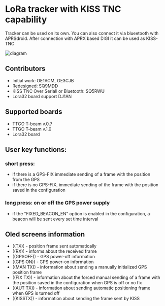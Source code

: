 # LoRa tracker with KISS TNC capability

Tracker can be used on its own. 
You can also connect it via blueetooth with APRSdroid.
After connection with APRX based DIGI it can be used as KISS-TNC

![diagram](https://github.com/SQ9MDD/TTGO-T-Beam-LoRa-APRS/blob/master/img/digi-schemat.png)

## Contributors
* Initial work: OE1ACM, OE3CJB
* Redesigned: SQ9MDD
* KISS TNC Over Seriall or Bluetooth: SQ5RWU
* Lora32 board support DJ1AN

## Supported boards
* TTGO T-beam v.0.7
* TTGO T-beam v.1.0 
* Lora32 board


## User key functions:
### short press:
* if there is a GPS-FIX immediate sending of a frame with the position from the GPS
* if there is no GPS-FIX, immediate sending of the frame with the position saved in the configuration

### long press: on or off the GPS power supply 
* if the "FIXED_BEACON_EN" option is enabled in the configuration, a beacon will be sent every set time interval

## Oled screens information
* ((TX)) - position frame sent automatically
* ((RX)) - informs about the received frame 
* ((GPSOFF)) - GPS power-off information
* ((GPS ON)) - GPS power-on information
* ((MAN TX)) - information about sending a manually initialized GPS position frame
* ((FIX TX)) - information about the forced manual sending of a frame with the position saved in the configuration when GPS is off or no fix
* ((AUT TX)) - information about sending automatic positioning frame when GPS is turned off
* ((KISSTX)) - information about sending the frame sent by KISS
